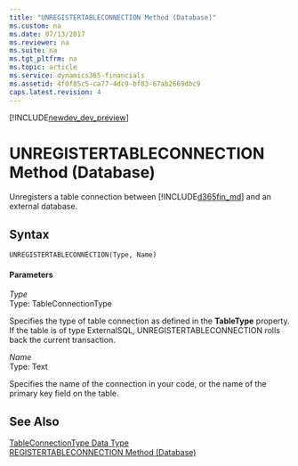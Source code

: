 ```yaml
---
title: "UNREGISTERTABLECONNECTION Method (Database)"
ms.custom: na
ms.date: 07/13/2017
ms.reviewer: na
ms.suite: na
ms.tgt_pltfrm: na
ms.topic: article
ms.service: dynamics365-financials
ms.assetid: 4f0f85c5-ca77-4dc9-bf83-67ab2669dbc9
caps.latest.revision: 4
---
```


[!INCLUDE[newdev_dev_preview](../includes/newdev_dev_preview.md)]

# UNREGISTERTABLECONNECTION Method (Database)
Unregisters a table connection between [!INCLUDE[d365fin_md](../includes/d365fin_md.md)] and an external database.  
  
## Syntax  
  
```  
UNREGISTERTABLECONNECTION(Type, Name)  
```  
  
#### Parameters  
 *Type*  
 Type: TableConnectionType  
  
 Specifies the type of table connection as defined in the **TableType** property. If the table is of type ExternalSQL, UNREGISTERTABLECONNECTION rolls back the current transaction.  
  
 *Name*  
 Type: Text  
  
 Specifies the name of the connection in your code, or the name of the primary key field on the table.  
  
## See Also  
 <!--Links [External Tables](External-Tables.md)-->   
 [TableConnectionType Data Type](../datatypes/devenv-TableConnectionType-Data-Type.md)   
 [REGISTERTABLECONNECTION Method \(Database\)](devenv-REGISTERTABLECONNECTION-Method-Database.md)